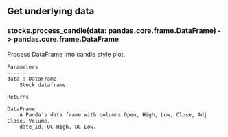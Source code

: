## Get underlying data 
### stocks.process_candle(data: pandas.core.frame.DataFrame) -> pandas.core.frame.DataFrame

Process DataFrame into candle style plot.

    Parameters
    ----------
    data : DataFrame
        Stock dataframe.

    Returns
    -------
    DataFrame
        A Panda's data frame with columns Open, High, Low, Close, Adj Close, Volume,
        date_id, OC-High, OC-Low.
